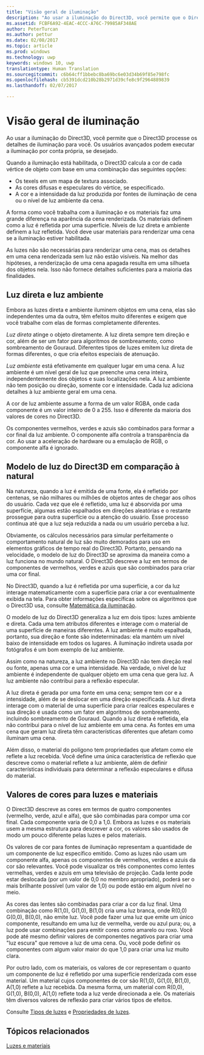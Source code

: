 ```yaml
---
title: "Visão geral de iluminação"
description: "Ao usar a iluminação do Direct3D, você permite que o Direct3D processe os detalhes de iluminação para você. Os usuários avançados podem executar a iluminação por conta própria, se desejado."
ms.assetid: FCBF6A92-4EAC-4CCC-A76C-79985AF348AE
author: PeterTurcan
ms.author: pettur
ms.date: 02/08/2017
ms.topic: article
ms.prod: windows
ms.technology: uwp
keywords: windows 10, uwp
translationtype: Human Translation
ms.sourcegitcommit: c6b64cff1bbebc8ba69bc6e03d34b69f85e798fc
ms.openlocfilehash: cb5391dcd210b28b2971d39cfe8c9f2964889839
ms.lasthandoff: 02/07/2017

---
```


# <a name="lighting-overview"></a>Visão geral de iluminação

Ao usar a iluminação do Direct3D, você permite que o Direct3D processe os detalhes de iluminação para você. Os usuários avançados podem executar a iluminação por conta própria, se desejado.

Quando a iluminação está habilitada, o Direct3D calcula a cor de cada vértice de objeto com base em uma combinação das seguintes opções:

-   Os texels em um mapa de textura associado.
-   As cores difusas e especulares do vértice, se especificado.
-   A cor e a intensidade da luz produzida por fontes de iluminação de cena ou o nível de luz ambiente da cena.

A forma como você trabalha com a iluminação e os materiais faz uma grande diferença na aparência da cena renderizada. Os materiais definem como a luz é refletida por uma superfície. Níveis de luz direta e ambiente definem a luz refletida. Você deve usar materiais para renderizar uma cena se a iluminação estiver habilitada.

As luzes não são necessárias para renderizar uma cena, mas os detalhes em uma cena renderizada sem luz não estão visíveis. Na melhor das hipóteses, a renderização de uma cena apagada resulta em uma silhueta dos objetos nela. Isso não fornece detalhes suficientes para a maioria das finalidades.

## <a name="span-iddirectlightvsambientlightspanspan-iddirectlightvsambientlightspandirect-light-vs-ambient-light"></a><span id="direct_light_vs._ambient_light"></span><span id="DIRECT_LIGHT_VS._AMBIENT_LIGHT"></span>Luz direta e luz ambiente


Embora as luzes direta e ambiente iluminem objetos em uma cena, elas são independentes uma da outra, têm efeitos muito diferentes e exigem que você trabalhe com elas de formas completamente diferentes.

*Luz direta* atinge o objeto diretamente. A luz direta sempre tem direção e cor, além de ser um fator para algoritmos de sombreamento, como sombreamento de Gouraud. Diferentes tipos de luzes emitem luz direta de formas diferentes, o que cria efeitos especiais de atenuação.

*Luz ambiente* está efetivamente em qualquer lugar em uma cena. A luz ambiente é um nível geral de luz que preenche uma cena inteira, independentemente dos objetos e suas localizações nela. A luz ambiente não tem posição ou direção, somente cor e intensidade. Cada luz adiciona detalhes à luz ambiente geral em uma cena.

A cor de luz ambiente assume a forma de um valor RGBA, onde cada componente é um valor inteiro de 0 a 255. Isso é diferente da maioria dos valores de cores no Direct3D.

Os componentes vermelhos, verdes e azuis são combinados para formar a cor final da luz ambiente. O componente alfa controla a transparência da cor. Ao usar a aceleração de hardware ou a emulação de RGB, o componente alfa é ignorado.

## <a name="span-iddirect3dlightmodelvsnaturespanspan-iddirect3dlightmodelvsnaturespandirect3d-light-model-vs-nature"></a><span id="direct3d_light_model_vs._nature"></span><span id="DIRECT3D_LIGHT_MODEL_VS._NATURE"></span>Modelo de luz do Direct3D em comparação à natural


Na natureza, quando a luz é emitida de uma fonte, ela é refletido por centenas, se não milhares ou milhões de objetos antes de chegar aos olhos do usuário. Cada vez que ele é refletido, uma luz é absorvida por uma superfície, algumas estão espalhados em direções aleatórias e o restante prossegue para outra superfície ou a atenção do usuário. Esse processo continua até que a luz seja reduzida a nada ou um usuário perceba a luz.

Obviamente, os cálculos necessários para simular perfeitamente o comportamento natural de luz são muito demorados para uso em elementos gráficos de tempo real do Direct3D. Portanto, pensando na velocidade, o modelo de luz do Direct3D se aproxima da maneira como a luz funciona no mundo natural. O Direct3D descreve a luz em termos de componentes de vermelhos, verdes e azuis que são combinados para criar uma cor final.

No Direct3D, quando a luz é refletida por uma superfície, a cor da luz interage matematicamente com a superfície para criar a cor eventualmente exibida na tela. Para obter informações específicas sobre os algoritmos que o Direct3D usa, consulte [Matemática da iluminação](mathematics-of-lighting.md).

O modelo de luz do Direct3D generaliza a luz em dois tipos: luzes ambiente e direta. Cada uma tem atributos diferentes e interage com o material de uma superfície de maneiras diferentes. A luz ambiente é muito espalhada, portanto, sua direção e fonte são indeterminadas: ela mantém um nível baixo de intensidade em todos os lugares. A iluminação indireta usada por fotógrafos é um bom exemplo de luz ambiente.

Assim como na natureza, a luz ambiente no Direct3D não tem direção real ou fonte, apenas uma cor e uma intensidade. Na verdade, o nível de luz ambiente é independente de qualquer objeto em uma cena que gera luz. A luz ambiente não contribui para a reflexão especular.

A luz direta é gerada por uma fonte em uma cena; sempre tem cor e a intensidade, além de se deslocar em uma direção especificada. A luz direta interage com o material de uma superfície para criar realces especulares e sua direção é usada como um fator em algoritmos de sombreamento, incluindo sombreamento de Gouraud. Quando a luz direta é refletida, ela não contribui para o nível de luz ambiente em uma cena. As fontes em uma cena que geram luz direta têm características diferentes que afetam como iluminam uma cena.

Além disso, o material do polígono tem propriedades que afetam como ele reflete a luz recebida. Você define uma única característica de reflexão que descreve como o material reflete a luz ambiente, além de definir características individuais para determinar a reflexão especulares e difusa do material.

## <a name="span-idcolorvaluesforlightsandmaterialsspanspan-idcolorvaluesforlightsandmaterialsspanspan-idcolorvaluesforlightsandmaterialsspancolor-values-for-lights-and-materials"></a><span id="Color_Values_for_Lights_and_Materials"></span><span id="color_values_for_lights_and_materials"></span><span id="COLOR_VALUES_FOR_LIGHTS_AND_MATERIALS"></span>Valores de cores para luzes e materiais


O Direct3D descreve as cores em termos de quatro componentes (vermelho, verde, azul e alfa), que são combinadas para compor uma cor final. Cada componente varia de 0,0 a 1,0. Embora as luzes e os materiais usem a mesma estrutura para descrever a cor, os valores são usados de modo um pouco diferente pelas luzes e pelos materiais.

Os valores de cor para fontes de iluminação representam a quantidade de um componente de luz específico emitido. Como as luzes não usam um componente alfa, apenas os componentes de vermelhos, verdes e azuis da cor são relevantes. Você pode visualizar os três componentes como lentes vermelhas, verdes e azuis em uma televisão de projeção. Cada lente pode estar deslocada (por um valor de 0,0 no membro apropriado), poderá ser o mais brilhante possível (um valor de 1,0) ou pode estão em algum nível no meio.

As cores das lentes são combinadas para criar a cor da luz final. Uma combinação como R(1,0), G(1,0), B(1,0) cria uma luz branca, onde R(0,0) G(0,0), B(0,0), não emite luz. Você pode fazer uma luz que emite um único componente, resultando em uma luz de vermelha, verde ou azul pura; ou, a luz pode usar combinações para emitir cores como amarelo ou roxo. Você pode até mesmo definir valores de componentes negativos para criar uma "luz escura" que remove a luz de uma cena. Ou, você pode definir os componentes com algum valor maior do que 1,0 para criar uma luz muito clara.

Por outro lado, com os materiais, os valores de cor representam o quanto um componente de luz é refletido por uma superfície renderizada com esse material. Um material cujos componentes de cor são R(1,0), G(1,0), B(1,0), A(1,0) reflete a luz recebida. Da mesma forma, um material com R(0,0), G(1,0), B(0,0), A(1,0) reflete toda a luz verde direcionada a ele. Os materiais têm diversos valores de reflexão para criar vários tipos de efeitos.

Consulte [Tipos de luzes](light-types.md) e [Propriedades de luzes](light-properties.md).

## <a name="span-idrelated-topicsspanrelated-topics"></a><span id="related-topics"></span>Tópicos relacionados


[Luzes e materiais](lights-and-materials.md)

 

 





